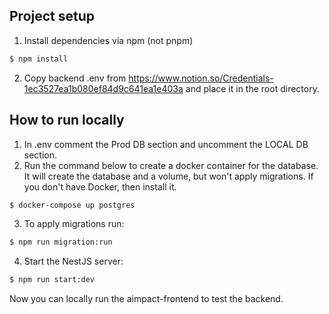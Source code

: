 ## Project setup

1) Install dependencies via npm (not pnpm)
```bash
$ npm install
```
2) Copy backend .env from https://www.notion.so/Credentials-1ec3527ea1b080ef84d9c641ea1e403a and place it in the root directory.

## How to run locally

1) In .env comment the Prod DB section and uncomment the LOCAL DB section.
2) Run the command below to create a docker container for the database. It will create the database and a volume, but won't apply migrations. If you don't have Docker, then install it.
```bash
$ docker-compose up postgres
```
3) To apply migrations run:
```bash
$ npm run migration:run
```
4) Start the NestJS server:
```bash
$ npm run start:dev
```
Now you can locally run the aimpact-frontend to test the backend. 
